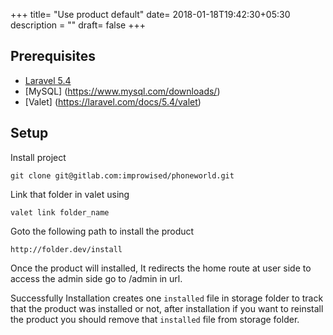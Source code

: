 +++
title= "Use product default"
date= 2018-01-18T19:42:30+05:30
description = ""
draft= false
+++

## Prerequisites

* [Laravel 5.4](http://laravel.com/)
* [MySQL] (https://www.mysql.com/downloads/)
* [Valet] (https://laravel.com/docs/5.4/valet)

## Setup

Install project

```
git clone git@gitlab.com:improwised/phoneworld.git
```

Link that folder in valet using

```
valet link folder_name
```

Goto the following path to install the product
```
http://folder.dev/install
```

Once the product will installed, It redirects the home route at user side to access the admin side go to /admin in url.

Successfully Installation creates one ```installed``` file in storage folder to track that the product was installed or not, after installation if you want to reinstall the product you should remove that ```installed``` file from storage folder.

